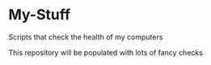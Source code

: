 # My-Stuff
Scripts that check the health of my computers

This repository will be populated with lots of fancy checks
